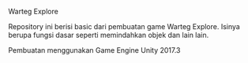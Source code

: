 Warteg Explore

Repository ini berisi basic dari pembuatan game Warteg Explore. Isinya berupa fungsi dasar seperti memindahkan objek dan lain lain.

Pembuatan menggunakan Game Engine Unity 2017.3
